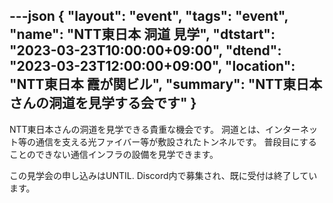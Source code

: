 ---json
{
    "layout": "event",
    "tags": "event",
    "name": "NTT東日本 洞道 見学",
    "dtstart": "2023-03-23T10:00:00+09:00",
    "dtend": "2023-03-23T12:00:00+09:00",
    "location": "NTT東日本 霞が関ビル",
    "summary": "NTT東日本さんの洞道を見学する会です"
}
---

NTT東日本さんの洞道を見学できる貴重な機会です。
洞道とは、インターネット等の通信を支える光ファイバー等が敷設されたトンネルです。
普段目にすることのできない通信インフラの設備を見学できます。

この見学会の申し込みはUNTIL. Discord内で募集され、既に受付は終了しています。